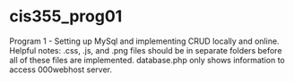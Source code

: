 # cis355_prog01
Program 1 - Setting up MySql and implementing CRUD locally and online.
Helpful notes:
.css, .js, and .png files should be in separate folders before all of these files are implemented.
database.php only shows information to access 000webhost server.
